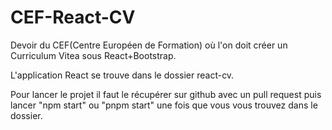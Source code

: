 # CEF-React-CV
Devoir du CEF(Centre Européen de Formation) où l'on doit créer un Curriculum Vitea sous React+Bootstrap.

L'application React se trouve dans le dossier react-cv.

Pour lancer le projet il faut le récupérer sur github avec un pull request puis lancer "npm start" ou "pnpm start" une fois que vous vous trouvez dans le dossier.

